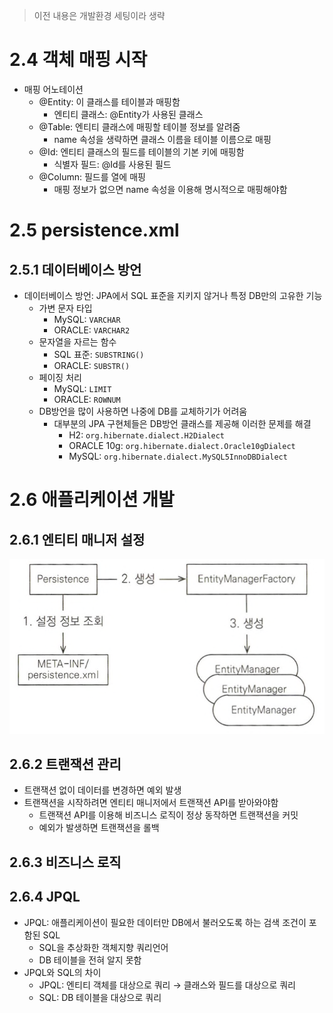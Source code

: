 > 이전 내용은 개발환경 세팅이라 생략
> 

# 2.4 객체 매핑 시작

- 매핑 어노테이션
    - @Entity: 이 클래스를 테이블과 매핑함
        - 엔티티 클래스: @Entity가 사용된 클래스
    - @Table: 엔티티 클래스에 매핑할 테이블 정보를 알려줌
        - name 속성을 생략하면 클래스 이름을 테이블 이름으로 매핑
    - @Id: 엔티티 클래스의 필드를 테이블의 기본 키에 매핑함
        - 식별자 필드: @Id를 사용된 필드
    - @Column: 필드를 열에 매핑
        - 매핑 정보가 없으면 name 속성을 이용해 명시적으로 매핑해야함

# 2.5 persistence.xml

## 2.5.1 데이터베이스 방언

- 데이터베이스 방언: JPA에서 SQL 표준을 지키지 않거나 특정 DB만의 고유한 기능
    - 가변 문자 타입
        - MySQL: `VARCHAR`
        - ORACLE: `VARCHAR2`
    - 문자열을 자르는 함수
        - SQL 표준: `SUBSTRING()`
        - ORACLE: `SUBSTR()`
    - 페이징 처리
        - MySQL: `LIMIT`
        - ORACLE: `ROWNUM`
    - DB방언을 많이 사용하면 나중에 DB를 교체하기가 어려움
        - 대부분의 JPA 구현체들은 DB방언 클래스를 제공해 이러한 문제를 해결
            - H2: `org.hibernate.dialect.H2Dialect`
            - ORACLE 10g: `org.hibernate.dialect.Oracle10gDialect`
            - MySQL: `org.hibernate.dialect.MySQL5InnoDBDialect`

# 2.6 애플리케이션 개발

## 2.6.1 엔티티 매니저 설정

![alt text](image-2.png)

## 2.6.2 트랜잭션 관리

- 트랜잭션 없이 데이터를 변경하면 예외 발생
- 트랜잭션을 시작하려면 엔티티 매니저에서 트랜잭션 API를 받아와야함
    - 트랜잭션 API를 이용해 비즈니스 로직이 정상 동작하면 트랜잭션을 커밋
    - 예외가 발생하면 트랜잭션을 롤백

## 2.6.3 비즈니스 로직

## 2.6.4 JPQL

- JPQL: 애플리케이션이 필요한 데이터만 DB에서 불러오도록 하는 검색 조건이 포함된 SQL
    - SQL을 추상화한 객체지향 쿼리언어
    - DB 테이블을 전혀 알지 못함
- JPQL와 SQL의 차이
    - JPQL: 엔티티 객체를 대상으로 쿼리 → 클래스와 필드를 대상으로 쿼리
    - SQL: DB 테이블을 대상으로 쿼리